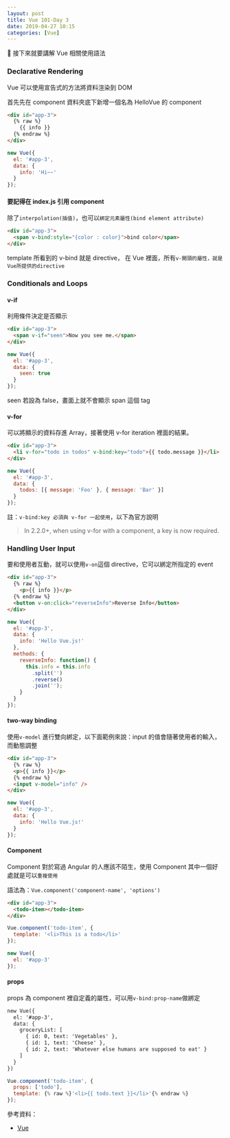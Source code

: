 ```yaml
---
layout: post
title: Vue 101-Day 3
date: 2019-04-27 10:15
categories: [Vue]
---
```


 接下來就要講解 Vue 相關使用語法

### Declarative Rendering

Vue 可以使用宣告式的方法將資料渲染到 DOM

首先先在 component 資料夾底下新增一個名為 HelloVue 的 component

```HTML
<div id="app-3">
  {% raw %}
    {{ info }}
  {% endraw %}
</div>
```

```javascript
new Vue({
  el: '#app-3',
  data: {
    info: 'Hi~~'
  }
});
```

#### 要記得在 index.js 引用 component

除了`interpolation(插值)`，也可以`綁定元素屬性(bind element attribute)`

```HTML
<div id="app-3">
  <span v-bind:style="{color : color}">bind color</span>
</div>
```

template 所看到的 v-bind 就是 directive，
在 Vue 裡面，所有`v-開頭的屬性，就是Vue所提供的directive`

### Conditionals and Loops

#### v-if

利用條件決定是否顯示

```HTML
<div id="app-3">
  <span v-if="seen">Now you see me.</span>
</div>
```

```javascript
new Vue({
  el: '#app-3',
  data: {
    seen: true
  }
});
```

seen 若設為 false，畫面上就不會顯示 span 這個 tag

#### v-for

可以將顯示的資料存進 Array，接著使用 v-for iteration 裡面的結果。

```HTML
<div id="app-3">
  <li v-for="todo in todos" v-bind:key="todo">{{ todo.message }}</li>
</div>
```

```javascript
new Vue({
  el: '#app-3',
  data: {
    todos: [{ message: 'Foo' }, { message: 'Bar' }]
  }
});
```

註：`v-bind:key 必須與 v-for 一起使用`，以下為官方說明

> In 2.2.0+, when using v-for with a component, a key is now required.

### Handling User Input

要和使用者互動，就可以使用`v-on`這個 directive，它可以綁定所指定的 event

```HTML
<div id="app-3">
  {% raw %}
    <p>{{ info }}</p>
  {% endraw %}
  <button v-on:click="reverseInfo">Reverse Info</button>
</div>
```

```javascript
new Vue({
  el: '#app-3',
  data: {
    info: 'Hello Vue.js!'
  },
  methods: {
    reverseInfo: function() {
      this.info = this.info
        .split('')
        .reverse()
        .join('');
    }
  }
});
```

#### two-way binding

使用`v-model` 進行雙向綁定，以下面範例來說：input 的值會隨著使用者的輸入，而動態調整

```HTML
<div id="app-3">
  {% raw %}
  <p>{{ info }}</p>
  {% endraw %}
  <input v-model="info" />
</div>
```

```javascript
new Vue({
  el: '#app-3',
  data: {
    info: 'Hello Vue.js!'
  }
});
```

#### Component

Component 對於寫過 Angular 的人應該不陌生，使用 Component 其中一個好處就是可以`重複使用`

語法為：`Vue.component('component-name', 'options')`

```HTML
<div id="app-3">
  <todo-item></todo-item>
</div>
```

```javascript
Vue.component('todo-item', {
  template: '<li>This is a todo</li>'
});

new Vue({
  el: '#app-3'
});
```

#### props

props 為 component 裡自定義的屬性，可以用`v-bind:prop-name`做綁定

```HTML
new Vue({
  el: '#app-3',
  data: {
    groceryList: [
      { id: 0, text: 'Vegetables' },
      { id: 1, text: 'Cheese' },
      { id: 2, text: 'Whatever else humans are supposed to eat' }
    ]
  }
})
```

```javascript
Vue.component('todo-item', {
  props: ['todo'],
  template: {% raw %}'<li>{{ todo.text }}</li>'{% endraw %}
});
```

參考資料：

- [Vue](https://vuejs.org/v2/guide/)
